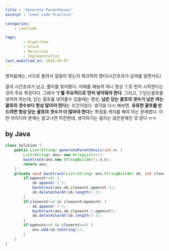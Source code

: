 ```yaml
---
title : "Generate Parentheses"
excerpt : "Leet code Practice"

categories:
    - LeetCode

tags:
        - Algorithm
        - Stack
        - Recursion
        - Implementation
last_modified_at: 2020-04-07
---
```


맨처음에는, n!으로 돌려서 일일이 맞는지 체크하려 했다(시간초과가 날꺼를 알면서도)

결국 시간초과가 났고, 풀이를 찾아봤다. 이해를 해보려 하니 항상 '('로 먼저 시작한다는 것이 주요 특징이다. 그래서 **'('를 주요적으로 먼저 넣어줘야 한다**. 그리고, ')'닫는괄호를 넣어야 하는데, 닫는 괄호를 넣어줄수 있을때는 항상, **남은 닫는 괄호의 갯수가 남은 여는 괄호의 갯수보다 항상 많아야 한다**는 조건이었다. 생각을 다시 해보면, **유효한 괄호를 만드려면 항상 닫는 괄호의 갯수가 더 많아야 한다**는 특징을 캐치를 해야 하는 문제였다. 이런 아이디어 문제는 알고나면 허전한데, 생각하기는 쉽지는 않은문제인 것 같다 ㅠㅠ

## by Java

```java
class Solution {
    public List<String> generateParenthesis(int n) {
        List<String> ans= new ArrayList<>();
        backtrack(ans,new StringBuilder(),n,n);
        return ans;
    }
    private void backtrack(List<String> ans,StringBuilder sb, int closecnt,int opencnt) {
        if(opencnt!=0) {
            sb.append('(');
            backtrack(ans,sb,closecnt,opencnt-1);
            sb.deleteCharAt(sb.length()-1);
        }
        if(closecnt!=0 && closecnt>opencnt) {
            sb.append(')');
            backtrack(ans,sb,closecnt-1,opencnt);
            sb.deleteCharAt(sb.length()-1);
        }
        if(opencnt==0 && closecnt==0) {
            ans.add(sb.toString());
        }
    }
}
```